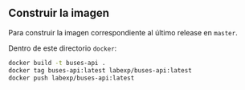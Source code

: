 ## Construir la imagen

Para construir la imagen correspondiente al último release en `master`.

Dentro de este directorio `docker`: 

```bash
docker build -t buses-api . 
docker tag buses-api:latest labexp/buses-api:latest
docker push labexp/buses-api:latest 
```

